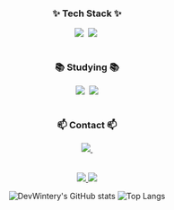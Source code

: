 <!--
**DevWintery/DevWintery** is a ✨ _special_ ✨ repository because its `README.md` (this file) appears on your GitHub profile.

Here are some ideas to get you started:

- 🔭 I’m currently working on ...
- 🌱 I’m currently learning ...
- 👯 I’m looking to collaborate on ...
- 🤔 I’m looking for help with ...
- 💬 Ask me about ...
- 📫 How to reach me: ...
- 😄 Pronouns: ...
- ⚡ Fun fact: ...
-->

<!--타이틀 부분-->

<!--내용 부분-->

<!-- 테크 -->
<h3 align="center">✨ Tech Stack ✨</h3>
<div align="center">
  <img src="https://img.shields.io/badge/unity-%23000000.svg?style=for-the-badge&logo=unity&logoColor=white" />&nbsp
  <img src="https://img.shields.io/badge/unrealengine-%23313131.svg?style=for-the-badge&logo=unrealengine&logoColor=white" />&nbsp
</div>

<br>

<h3 align="center">📚 Studying 📚</h3>
<div align="center">
  <img src="https://img.shields.io/badge/mysql-4479A1.svg?style=for-the-badge&logo=mysql&logoColor=white" />&nbsp
  <img src="https://img.shields.io/badge/DirectX-5D4CDE?style=for-the-badge&logo=microsoft&logoColor=white" />
</div>


<!--
<h3 align="center">🛠 Tools 🛠</h3>
<div align="center">
  <img src="https://img.shields.io/badge/git-F05033.svg?style=for-the-badge&logo=git&logoColor=white" />&nbsp
  <img src="https://img.shields.io/badge/github-181717.svg?style=for-the-badge&logo=github&logoColor=white" />&nbsp
  <img src="https://img.shields.io/badge/Notion-F3F3F3.svg?style=for-the-badge&logo=notion&logoColor=black" />&nbsp
</div>
-->

<div align="center">
</div>


<div align="center">
</div>

<br>

<h3 align="center">📫 Contact 📫</h3>
<div align="center">
  <a href="mailto:oka1313@gmail.com">
    <img
      src="https://img.shields.io/badge/dev.wintery@gmail.com-D14836?style=for-the-badge&logo=gmail&logoColor=white"/>&nbsp
  </a>
</div>

<br>

<br>

<div align="center">
  <a href="https://solved.ac/ntf7595">
      <img src="http://mazassumnida.wtf/api/v2/generate_badge?boj=ntf7595" />
  </a>
  <img src="http://mazandi.herokuapp.com/api?handle=ntf7595&theme=cold"/>
  
![DevWintery's GitHub stats](https://github-readme-stats.vercel.app/api?username=DevWintery&show_icons=true&theme=radical)
![Top Langs](https://github-readme-stats.vercel.app/api/top-langs/?username=DevWintery&layout=compact)
</div>
